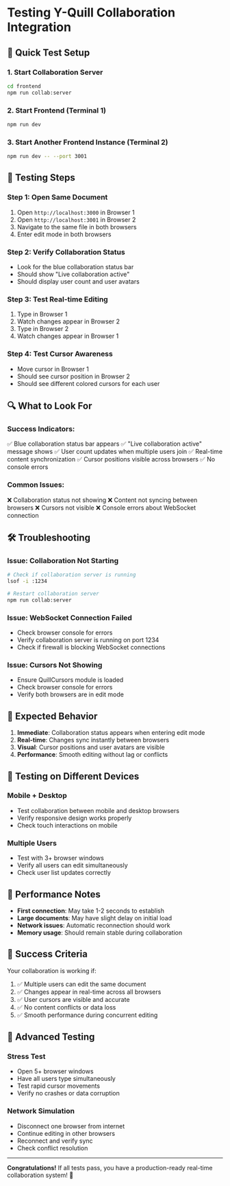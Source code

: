# Testing Y-Quill Collaboration Integration

## 🚀 Quick Test Setup

### 1. Start Collaboration Server
```bash
cd frontend
npm run collab:server
```

### 2. Start Frontend (Terminal 1)
```bash
npm run dev
```

### 3. Start Another Frontend Instance (Terminal 2)
```bash
npm run dev -- --port 3001
```

## 🧪 Testing Steps

### **Step 1: Open Same Document**
1. Open `http://localhost:3000` in Browser 1
2. Open `http://localhost:3001` in Browser 2
3. Navigate to the same file in both browsers
4. Enter edit mode in both browsers

### **Step 2: Verify Collaboration Status**
- Look for the blue collaboration status bar
- Should show "Live collaboration active"
- Should display user count and user avatars

### **Step 3: Test Real-time Editing**
1. Type in Browser 1
2. Watch changes appear in Browser 2
3. Type in Browser 2
4. Watch changes appear in Browser 1

### **Step 4: Test Cursor Awareness**
- Move cursor in Browser 1
- Should see cursor position in Browser 2
- Should see different colored cursors for each user

## 🔍 What to Look For

### **Success Indicators:**
✅ Blue collaboration status bar appears
✅ "Live collaboration active" message shows
✅ User count updates when multiple users join
✅ Real-time content synchronization
✅ Cursor positions visible across browsers
✅ No console errors

### **Common Issues:**
❌ Collaboration status not showing
❌ Content not syncing between browsers
❌ Cursors not visible
❌ Console errors about WebSocket connection

## 🛠️ Troubleshooting

### **Issue: Collaboration Not Starting**
```bash
# Check if collaboration server is running
lsof -i :1234

# Restart collaboration server
npm run collab:server
```

### **Issue: WebSocket Connection Failed**
- Check browser console for errors
- Verify collaboration server is running on port 1234
- Check if firewall is blocking WebSocket connections

### **Issue: Cursors Not Showing**
- Ensure QuillCursors module is loaded
- Check browser console for errors
- Verify both browsers are in edit mode

## 🎯 Expected Behavior

1. **Immediate**: Collaboration status appears when entering edit mode
2. **Real-time**: Changes sync instantly between browsers
3. **Visual**: Cursor positions and user avatars are visible
4. **Performance**: Smooth editing without lag or conflicts

## 📱 Testing on Different Devices

### **Mobile + Desktop**
- Test collaboration between mobile and desktop browsers
- Verify responsive design works properly
- Check touch interactions on mobile

### **Multiple Users**
- Test with 3+ browser windows
- Verify all users can edit simultaneously
- Check user list updates correctly

## 🚨 Performance Notes

- **First connection**: May take 1-2 seconds to establish
- **Large documents**: May have slight delay on initial load
- **Network issues**: Automatic reconnection should work
- **Memory usage**: Should remain stable during collaboration

## 🎉 Success Criteria

Your collaboration is working if:
1. ✅ Multiple users can edit the same document
2. ✅ Changes appear in real-time across all browsers
3. ✅ User cursors are visible and accurate
4. ✅ No content conflicts or data loss
5. ✅ Smooth performance during concurrent editing

## 🔧 Advanced Testing

### **Stress Test**
- Open 5+ browser windows
- Have all users type simultaneously
- Test rapid cursor movements
- Verify no crashes or data corruption

### **Network Simulation**
- Disconnect one browser from internet
- Continue editing in other browsers
- Reconnect and verify sync
- Check conflict resolution

---

**Congratulations!** If all tests pass, you have a production-ready real-time collaboration system! 🎉
